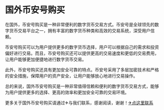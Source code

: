 # 国外币安号购买

在国外，币安号购买是一种非常便利的数字货币交易方式。币安号是全球领先的数字货币交易平台之一，拥有丰富的数字货币种类和高效的交易系统，深受用户信赖。

币安号购买可以为用户提供更多的数字货币选择，用户可以根据自己的需求和投资偏好进行交易。而且，币安号购买还可以提供更高的交易速度和更低的交易费用，让用户能够更加便捷地进行数字货币交易。

此外，币安号购买还具有更加安全可靠的特点。币安号采用了多层加密技术和严格的安全措施，保障用户的资产安全，让用户能够放心地进行交易操作。

总的来说，国外币安号购买是一种非常值得信赖和便利的数字货币交易方式，能够为用户提供更多的选择、更高的效率和更加安全可靠的交易环境。

更多关于国外币安号购买请通过✈与我们联系，感谢阅读，谢谢！[✈点这里联系](https://ww.k02.cc)